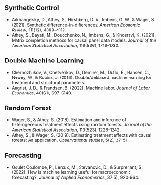 ## Synthetic Control
- Arkhangelsky, D., Athey, S., Hirshberg, D. A., Imbens, G. W., & Wager, S. (2021). Synthetic difference-in-differences. *American Economic Review*, 111(12), 4088-4118.
- Athey, S., Bayati, M., Doudchenko, N., Imbens, G., & Khosravi, K. (2021). Matrix completion methods for causal panel data models. *Journal of the American Statistical Association*, 116(536), 1716-1730.

## Double Machine Learning
- Chernozhukov, V., Chetverikov, D., Demirer, M., Duflo, E., Hansen, C., Newey, W., & Robins, J. (2018). Double/debiased machine learning for treatment and structural parameters.
- Angrist, J. D., & Frandsen, B. (2022). Machine labor. *Journal of Labor Economics*, 40(S1), S97-S140.

## Random Forest
- Wager, S., & Athey, S. (2018). Estimation and inference of heterogeneous treatment effects using random forests. *Journal of the American Statistical Association*, 113(523), 1228-1242.
- Athey, S., & Wager, S. (2019). Estimating treatment effects with causal forests: An application. *Observational studies*, 5(2), 37-51.

## Forecasting
 - Goulet Coulombe, P., Leroux, M., Stevanovic, D., & Surprenant, S. (2022). How is machine learning useful for macroeconomic forecasting?. *Journal of Applied Econometrics*, 37(5), 920-964.